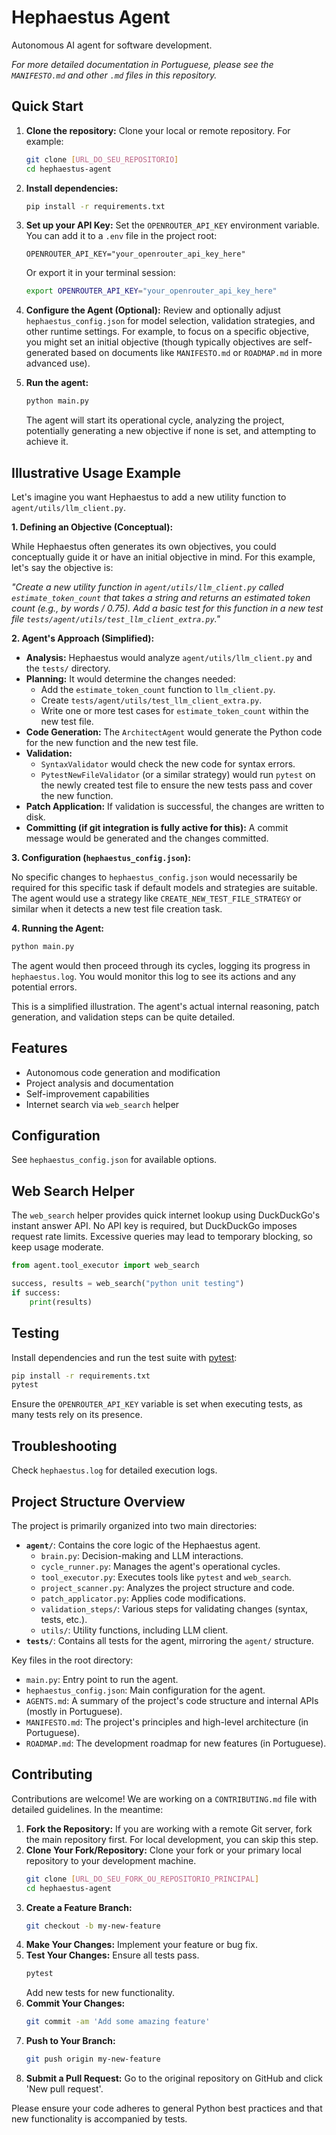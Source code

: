 # Hephaestus Agent

Autonomous AI agent for software development.

*For more detailed documentation in Portuguese, please see the `MANIFESTO.md` and other `.md` files in this repository.*

## Quick Start

1.  **Clone the repository:**
    Clone your local or remote repository. For example:
    ```bash
    git clone [URL_DO_SEU_REPOSITORIO]
    cd hephaestus-agent
    ```
2.  **Install dependencies:**
    ```bash
    pip install -r requirements.txt
    ```
3.  **Set up your API Key:**
    Set the `OPENROUTER_API_KEY` environment variable. You can add it to a `.env` file in the project root:
    ```
    OPENROUTER_API_KEY="your_openrouter_api_key_here"
    ```
    Or export it in your terminal session:
    ```bash
    export OPENROUTER_API_KEY="your_openrouter_api_key_here"
    ```
4.  **Configure the Agent (Optional):**
    Review and optionally adjust `hephaestus_config.json` for model selection, validation strategies, and other runtime settings. For example, to focus on a specific objective, you might set an initial objective (though typically objectives are self-generated based on documents like `MANIFESTO.md` or `ROADMAP.md` in more advanced use).

5.  **Run the agent:**
    ```bash
    python main.py
    ```
    The agent will start its operational cycle, analyzing the project, potentially generating a new objective if none is set, and attempting to achieve it.

## Illustrative Usage Example

Let's imagine you want Hephaestus to add a new utility function to `agent/utils/llm_client.py`.

**1. Defining an Objective (Conceptual):**

While Hephaestus often generates its own objectives, you could conceptually guide it or have an initial objective in mind. For this example, let's say the objective is:

*"Create a new utility function in `agent/utils/llm_client.py` called `estimate_token_count` that takes a string and returns an estimated token count (e.g., by words / 0.75). Add a basic test for this function in a new test file `tests/agent/utils/test_llm_client_extra.py`."*

**2. Agent's Approach (Simplified):**

-   **Analysis:** Hephaestus would analyze `agent/utils/llm_client.py` and the `tests/` directory.
-   **Planning:** It would determine the changes needed:
    -   Add the `estimate_token_count` function to `llm_client.py`.
    -   Create `tests/agent/utils/test_llm_client_extra.py`.
    -   Write one or more test cases for `estimate_token_count` within the new test file.
-   **Code Generation:** The `ArchitectAgent` would generate the Python code for the new function and the new test file.
-   **Validation:**
    -   `SyntaxValidator` would check the new code for syntax errors.
    -   `PytestNewFileValidator` (or a similar strategy) would run `pytest` on the newly created test file to ensure the new tests pass and cover the new function.
-   **Patch Application:** If validation is successful, the changes are written to disk.
-   **Committing (if git integration is fully active for this):** A commit message would be generated and the changes committed.

**3. Configuration (`hephaestus_config.json`):**

No specific changes to `hephaestus_config.json` would necessarily be required for this specific task if default models and strategies are suitable. The agent would use a strategy like `CREATE_NEW_TEST_FILE_STRATEGY` or similar when it detects a new test file creation task.

**4. Running the Agent:**

```bash
python main.py
```

The agent would then proceed through its cycles, logging its progress in `hephaestus.log`. You would monitor this log to see its actions and any potential errors.

This is a simplified illustration. The agent's actual internal reasoning, patch generation, and validation steps can be quite detailed.

## Features

- Autonomous code generation and modification
- Project analysis and documentation
- Self-improvement capabilities
- Internet search via `web_search` helper

## Configuration

See `hephaestus_config.json` for available options.

## Web Search Helper

The `web_search` helper provides quick internet lookup using DuckDuckGo's instant answer API. No API key is required, but DuckDuckGo imposes request rate limits. Excessive queries may lead to temporary blocking, so keep usage moderate.

```python
from agent.tool_executor import web_search

success, results = web_search("python unit testing")
if success:
    print(results)
```

## Testing

Install dependencies and run the test suite with [pytest](https://docs.pytest.org/):

```bash
pip install -r requirements.txt
pytest
```

Ensure the `OPENROUTER_API_KEY` variable is set when executing tests, as many
tests rely on its presence.

## Troubleshooting

Check `hephaestus.log` for detailed execution logs.

## Project Structure Overview

The project is primarily organized into two main directories:

- **`agent/`**: Contains the core logic of the Hephaestus agent.
    - `brain.py`: Decision-making and LLM interactions.
    - `cycle_runner.py`: Manages the agent's operational cycles.
    - `tool_executor.py`: Executes tools like `pytest` and `web_search`.
    - `project_scanner.py`: Analyzes the project structure and code.
    - `patch_applicator.py`: Applies code modifications.
    - `validation_steps/`: Various steps for validating changes (syntax, tests, etc.).
    - `utils/`: Utility functions, including LLM client.
- **`tests/`**: Contains all tests for the agent, mirroring the `agent/` structure.

Key files in the root directory:
- `main.py`: Entry point to run the agent.
- `hephaestus_config.json`: Main configuration for the agent.
- `AGENTS.md`: A summary of the project's code structure and internal APIs (mostly in Portuguese).
- `MANIFESTO.md`: The project's principles and high-level architecture (in Portuguese).
- `ROADMAP.md`: The development roadmap for new features (in Portuguese).

## Contributing

Contributions are welcome! We are working on a `CONTRIBUTING.md` file with detailed guidelines. In the meantime:

1.  **Fork the Repository:** If you are working with a remote Git server, fork the main repository first. For local development, you can skip this step.
2.  **Clone Your Fork/Repository:**
    Clone your fork or your primary local repository to your development machine.
    ```bash
    git clone [URL_DO_SEU_FORK_OU_REPOSITORIO_PRINCIPAL]
    cd hephaestus-agent
    ```
3.  **Create a Feature Branch:**
    ```bash
    git checkout -b my-new-feature
    ```
4.  **Make Your Changes:** Implement your feature or bug fix.
5.  **Test Your Changes:** Ensure all tests pass.
    ```bash
    pytest
    ```
    Add new tests for new functionality.
6.  **Commit Your Changes:**
    ```bash
    git commit -am 'Add some amazing feature'
    ```
7.  **Push to Your Branch:**
    ```bash
    git push origin my-new-feature
    ```
8.  **Submit a Pull Request:** Go to the original repository on GitHub and click 'New pull request'.

Please ensure your code adheres to general Python best practices and that new functionality is accompanied by tests.
